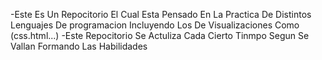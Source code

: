 -Este Es Un Repocitorio El Cual Esta Pensado En La Practica De Distintos
Lenguajes De programacion Incluyendo Los De Visualizaciones Como (css.html...)
-Este Repocitorio Se Actuliza Cada Cierto Tinmpo Segun Se Vallan Formando Las Habilidades
